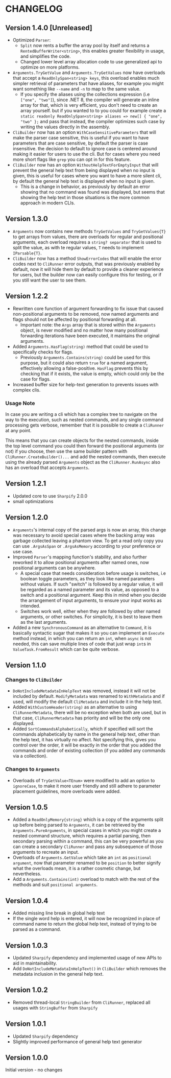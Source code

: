 # CHANGELOG

## Version 1.4.0 [Unreleased]

* Optimized `Parser`:
  * `Split` now rents a buffer the array pool by itself and returns a `RentedBufferWriter<string>`, this enables greater flexibility in usage, and simplifies the code.
  * Changed lower level array allocation code to use generalized api to optimize on more platforms.
* `Arguments.TryGetValue` and `Arguments.TryGetValues` now have overloads that accept a `ReadOnlySpan<string> keys`, this overload enables much simpler retrieval of parameters that have aliases, for example you might want something like `--name` and `-n` to map to the same value.
  * If you specify the aliases using the collections expression (i.e `["one", "two"]`), since .NET 8, the compiler will generate an inline array for that, which is very efficient, you don't need to create an array yourself. but if you wanted to to you could for example create a `static readonly ReadOnlySpan<string> aliases => new[] { "one", "two" };` and pass that instead, the compiler optimizes such case by writing the values directly in the assembly.
* `CliBuilder` now has an option `WithCaseSensitiveParameters` that will make the parser case sensitive, this is useful if you want to have parameters that are case sensitive, by default the parser is case insensitive. the decision to default to ignore case is centered around making it easier for users to use the cli. But for cases where you need more short flags like `grep` you can opt in for this feature.
* `CliBuilder` now has an option `WithoutHelpTextForEmptyInput` that will prevent the general help text from being displayed when no input is given, this is useful for cases where you want to have a more silent cli, by default the general help text is displayed when no input is given.
  * This is a change in behavior, as previously by default an error showing that no command was found was displayed, but seems that showing the help text in those situations is the more common approach in modern CLIs.

## Version 1.3.0

* `Arguments` now contains new methods `TryGetValues` and `TryGetValues{T}` to get arrays from values, there are overloads for regular and positional arguments, each overload requires a `string? separator` that is used to split the value, as with te regular values, `T` needs to implement `IParsable{T}`.
* `CliBuilder` now has a method `ShowErrorCodes` that will enable the error codes next to `CliRunner` error outputs, that was previously enabled by default, now it will hide them by default to provide a cleaner experience for users, but the builder now can easily configure this for testing, or if you still want the user to see them.

## Version 1.2.2

* Rewritten core function of argument forwarding to fix issue that caused non-positional arguments to be removed, now named arguments and flags should not be affected by positional forwarding at all.
  * Important note: the `Args` array that is stored within the `Arguments` object, is never modified and no matter how many positional forwarding iterations have been executed, it maintains the original arguments.
* Added `Arguments.HasFlag(string)` method that could be used to specifically checks for flags.
  * Previously `Arguments.Contains(string)` could be used for this purpose, but it could also return `true` for a named argument, effectively allowing a false-positive. `HasFlag` prevents this by checking that if it exists, the value is empty, which could only be the case for flags.
* Increased buffer size for help-text generation to prevents issues with complex clis.

### Usage Note

In case you are writing a cli which has a complex tree to navigate on the way to the execution, such as nested commands, and any single command processing gets verbose, remember that it is possible to create a `CliRunner` at any point.

This means that you can create objects for the nested commands, inside the top level command you could then forward the positional arguments (or not) if you choose, then use the same builder pattern with `CliRunner.CreateBuilder()...` and add the nested commands, then execute using the already parsed `Arguments` object as the `CliRunner.RunAsync` also has an overload that accepts `Arguments`.

## Version 1.2.1

* Updated core to use `Sharpify` 2.0.0
* small optimizations

## Version 1.2.0

* `Arguments`'s internal copy of the parsed args is now an array, this change was necessary to avoid special cases where the backing array was garbage collected leaving a phantom view. To get a read only copy you can use `.ArgsAsSpan` or `.ArgsAsMemory` according to your preference or use case.
* Improved `Parser`'s mapping function's stability, and also further reworked it to allow positional arguments after named ones, now positional arguments can be anywhere.
  * A special case that needs consideration before usage is switches, i.e boolean toggle parameters, as they look like named parameters without values. If such "switch" is followed by a regular value, it will be regarded as a named parameter and its value, as opposed to a switch and a positional argument. Keep this in mind when you decide the arrangement of input arguments, to ensure your input works as intended.
  * Switches work well, either when they are followed by other named arguments, or other switches. For simplicity, it is best to leave them as the last arguments.
* Added a new `SynchronousCommand` as an alternative to `Command`, it is basically syntactic sugar that makes it so you can implement an `Execute` method instead, in which you can return an `int`, when `async` is not needed, this can save multiple lines of code that just wrap `int`s in `ValueTask.FromResult` which can be quite verbose.

## Version 1.1.0

### Changes to `CliBuilder`

* `DoNotIncludeMetadataInHelpText` was removed, instead it will not be included by default. `ModifyMetadata` was renamed to `WithMetadata` and if used, will modify the default `CliMetadata` and include it in the help text.
* Added `WithCustomHeader(string)` as an alternative to using `CliRunnerMetadata`, there will be no exception when both are used, but in that case, `CliRunnerMetadata` has priority and will be the only one displayed.
* Added `SortCommandsAlphabetically`, which if specified will sort the commands alphabetically by name in the general help text, other than the help text, it has virtually no affect. Not specifying this, gives you control over the order, it will be exactly in the order that you added the commands and order of existing collection (if you added any commands via a collection).

### Changes to `Arguments`

* Overloads of `TryGetValue<TEnum>` were modified to add an option to `ignoreCase`, to make it more user friendly and still adhere to parameter placement guidelines, more overloads were added.

## Version 1.0.5

* Added a `ReadOnlyMemory{string}` which is a copy of the arguments split up before being parsed to `Arguments`, it can be retrieved by the `Arguments.PureArguments`, in special cases in which you might create a nested command structure, which requires a partial parsing, then secondary parsing within a command, this can be very powerful as you can create a secondary `CliRunner` and pass any subsequence of those arguments to recreate an input.
* Overloads of `Arguments.GetValue` which take an `int` as `positional argument`, now that parameter renamed to be `position` to better signify what the overloads mean, it is a rather cosmetic change, but nevertheless.
* Add a `Arguments.Contains(int)` overload to match with the rest of the methods and suit `positional arguments`.

## Version 1.0.4

* Added missing line break in global help text
* If the single word help is entered, it will now be recognized in place of command name to return the global help text, instead of trying to be parsed as a command.

## Version 1.0.3

* Updated `Sharpify` dependency and implemented usage of new APIs to aid in maintainability.
* Add `DoNotIncludeMetadataInHelpText()` in `CliBuilder` which removes the metadata inclusion in the general help text.

## Version 1.0.2

* Removed thread-local `StringBuilder` from `CliRunner`, replaced all usages with `StringBuffer` from `Sharpify`

## Version 1.0.1

* Updated `Sharpify` dependency
* Slightly improved performance of general help text generator

## Version 1.0.0

Initial version - no changes
